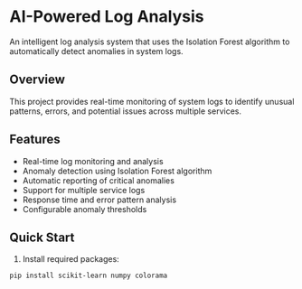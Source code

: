# AI-Powered Log Analysis

An intelligent log analysis system that uses the Isolation Forest algorithm to automatically detect anomalies in system logs.

## Overview
This project provides real-time monitoring of system logs to identify unusual patterns, errors, and potential issues across multiple services.

## Features
- Real-time log monitoring and analysis
- Anomaly detection using Isolation Forest algorithm
- Automatic reporting of critical anomalies
- Support for multiple service logs
- Response time and error pattern analysis
- Configurable anomaly thresholds

## Quick Start
1. Install required packages:
```bash
pip install scikit-learn numpy colorama
```